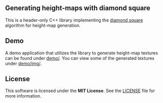 ## Generating height-maps with diamond square

This is a header-only C++ library implementing the [diamond square](https://en.wikipedia.org/wiki/Diamond-square_algorithm) algorithm for height-map generation.

## Demo

A demo application that utilizes the library to generate height-map textures can be found under [demo/](demo/). You can view some of the generated textures under [demo/img/](demo/img/).

## License

This software is licensed under the **MIT License**. See the [LICENSE](LICENSE.txt) file for more information.
